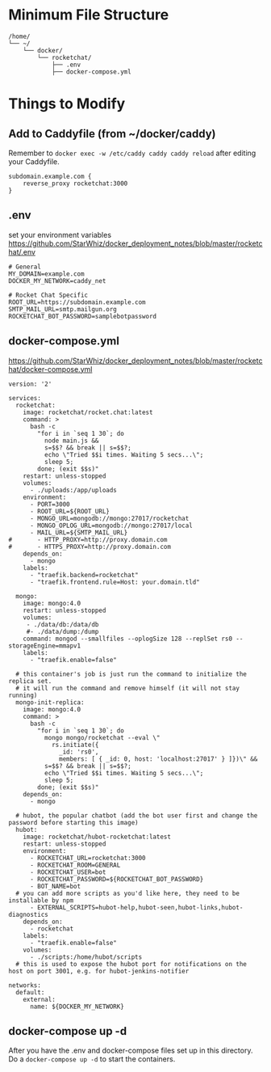 # Minimum File Structure
```
/home/
└── ~/
    └── docker/
        └── rocketchat/
            ├── .env
            ├── docker-compose.yml
```

# Things to Modify

## Add to Caddyfile (from ~/docker/caddy)
Remember to `docker exec -w /etc/caddy caddy caddy reload` after editing your Caddyfile.
```
subdomain.example.com {
    reverse_proxy rocketchat:3000
}
```

## .env
set your environment variables
https://github.com/StarWhiz/docker_deployment_notes/blob/master/rocketchat/.env
```
# General
MY_DOMAIN=example.com
DOCKER_MY_NETWORK=caddy_net

# Rocket Chat Specific
ROOT_URL=https://subdomain.example.com
SMTP_MAIL_URL=smtp.mailgun.org
ROCKETCHAT_BOT_PASSWORD=samplebotpassword
```

## docker-compose.yml
https://github.com/StarWhiz/docker_deployment_notes/blob/master/rocketchat/docker-compose.yml
```
version: '2'

services:
  rocketchat:
    image: rocketchat/rocket.chat:latest
    command: >
      bash -c
        "for i in `seq 1 30`; do
          node main.js &&
          s=$$? && break || s=$$?;
          echo \"Tried $$i times. Waiting 5 secs...\";
          sleep 5;
        done; (exit $$s)"
    restart: unless-stopped
    volumes:
      - ./uploads:/app/uploads
    environment:
      - PORT=3000
      - ROOT_URL=${ROOT_URL}
      - MONGO_URL=mongodb://mongo:27017/rocketchat
      - MONGO_OPLOG_URL=mongodb://mongo:27017/local
      - MAIL_URL=${SMTP_MAIL_URL}
#       - HTTP_PROXY=http://proxy.domain.com
#       - HTTPS_PROXY=http://proxy.domain.com
    depends_on:
      - mongo
    labels:
      - "traefik.backend=rocketchat"
      - "traefik.frontend.rule=Host: your.domain.tld"

  mongo:
    image: mongo:4.0
    restart: unless-stopped
    volumes:
     - ./data/db:/data/db
     #- ./data/dump:/dump
    command: mongod --smallfiles --oplogSize 128 --replSet rs0 --storageEngine=mmapv1
    labels:
      - "traefik.enable=false"

  # this container's job is just run the command to initialize the replica set.
  # it will run the command and remove himself (it will not stay running)
  mongo-init-replica:
    image: mongo:4.0
    command: >
      bash -c
        "for i in `seq 1 30`; do
          mongo mongo/rocketchat --eval \"
            rs.initiate({
              _id: 'rs0',
              members: [ { _id: 0, host: 'localhost:27017' } ]})\" &&
          s=$$? && break || s=$$?;
          echo \"Tried $$i times. Waiting 5 secs...\";
          sleep 5;
        done; (exit $$s)"
    depends_on:
      - mongo

  # hubot, the popular chatbot (add the bot user first and change the password before starting this image)
  hubot:
    image: rocketchat/hubot-rocketchat:latest
    restart: unless-stopped
    environment:
      - ROCKETCHAT_URL=rocketchat:3000
      - ROCKETCHAT_ROOM=GENERAL
      - ROCKETCHAT_USER=bot
      - ROCKETCHAT_PASSWORD=${ROCKETCHAT_BOT_PASSWORD}
      - BOT_NAME=bot
  # you can add more scripts as you'd like here, they need to be installable by npm
      - EXTERNAL_SCRIPTS=hubot-help,hubot-seen,hubot-links,hubot-diagnostics
    depends_on:
      - rocketchat
    labels:
      - "traefik.enable=false"
    volumes:
      - ./scripts:/home/hubot/scripts
  # this is used to expose the hubot port for notifications on the host on port 3001, e.g. for hubot-jenkins-notifier

networks:
  default:
    external:
      name: ${DOCKER_MY_NETWORK}
```

## docker-compose up -d
After you have the .env and docker-compose files set up in this directory. Do a ```docker-compose up -d``` to start the containers.